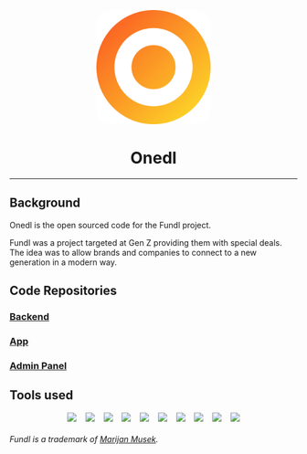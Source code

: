 <p align="center">
  <img src="./onedl.svg" style="border-radius: 25px" width="200" alt="Onedl Logo" />
</p>

<h1 align="center">Onedl</h1>

---

## Background

Onedl is the open sourced code for the Fundl project.

Fundl was a project targeted at Gen Z providing them with special deals. The idea was to allow brands and companies to connect to a new generation in a modern way.

## Code Repositories

### [Backend](https://github.com/aeriotech/onedl-gateway/)

### [App](https://github.com/aeriotech/onedl-app)

### [Admin Panel](https://github.com/aeriotech/onedl-admin)

## Tools used

<p align='center'>
    <img src="https://img.shields.io/badge/nestjs-E0234E?style=for-the-badge&logo=nestjs&logoColor=white" />
    &nbsp;&nbsp;
    <img src="https://img.shields.io/badge/Flutter-02569B?style=for-the-badge&logo=flutter&logoColor=white" />
    &nbsp;&nbsp;
    <img src="https://img.shields.io/badge/React-20232A?style=for-the-badge&logo=react&logoColor=61DAFB" />
    &nbsp;&nbsp;
    <img src="https://img.shields.io/badge/TypeScript-007ACC?style=for-the-badge&logo=typescript&logoColor=white" />
    &nbsp;&nbsp;
    <img src="https://img.shields.io/badge/Dart-0175C2?style=for-the-badge&logo=dart&logoColor=white" />
    &nbsp;&nbsp;
    <img src="https://img.shields.io/badge/PostgreSQL-316192?style=for-the-badge&logo=postgresql&logoColor=white" />
    &nbsp;&nbsp;
    <img src="https://img.shields.io/badge/Prisma-3982CE?style=for-the-badge&logo=Prisma&logoColor=white" />
    &nbsp;&nbsp;
    <img src="https://img.shields.io/badge/Docker-2CA5E0?style=for-the-badge&logo=docker&logoColor=white" />
    &nbsp;&nbsp;
    <img src="https://img.shields.io/badge/Figma-F24E1E?style=for-the-badge&logo=figma&logoColor=white" />
    &nbsp;&nbsp;
    <img src="https://img.shields.io/badge/Node.js-339933?style=for-the-badge&logo=nodedotjs&logoColor=white" />
</p>

###### Fundl is a trademark of [Marijan Musek](http://www2.uil-sipo.si/dse.htm).